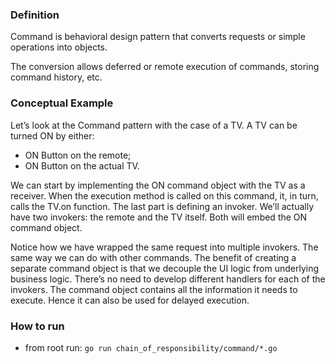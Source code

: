 ### Definition
Command is behavioral design pattern that converts requests or simple operations into objects.

The conversion allows deferred or remote execution of commands, storing command history, etc.

### Conceptual Example
Let’s look at the Command pattern with the case of a TV. A TV can be turned ON by either:
- ON Button on the remote;
- ON Button on the actual TV.

We can start by implementing the ON command object with the TV as a receiver. When the execution method is called on this command, it, in turn, calls the TV.on function. The last part is defining an invoker. We’ll actually have two invokers: the remote and the TV itself. Both will embed the ON command object.

Notice how we have wrapped the same request into multiple invokers. The same way we can do with other commands. The benefit of creating a separate command object is that we decouple the UI logic from underlying business logic. There’s no need to develop different handlers for each of the invokers. The command object contains all the information it needs to execute. Hence it can also be used for delayed execution.

### How to run
- from root run: `go run chain_of_responsibility/command/*.go`
